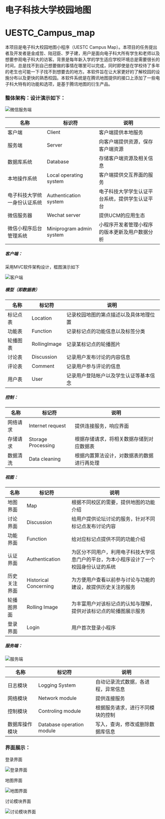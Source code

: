 # 电子科技大学校园地图

# UESTC_Campus_map

本项目是电子科大校园地图小程序（UESTC Campus Map）。本项目的任务提出者及开发者是金成哲、陆冠臣、罗子建，用户是面向电子科大所有学生和老师以及想要参观电子科大的访客。背景是每年新入学的学生适应学校环境总是需要很长的时间，总是找不到自己想要做的事情在哪里可以完成，同时即使是在学校待了多年的老生也可能一下子找不到想要去的地方。本软件旨在让大家更好的了解校园的设施分布以及更快的熟悉校园。本软件系统是在腾讯地图提供的接口上添加了一些电子科大特有的功能和选项，是基于腾讯地图的衍生产品。



### 整体架构：设计演示如下：

![微信服务端](https://github.com/wannain/picture/blob/master/UESTC_Campus_map/1.jpg)

| 名称                         | 标识符                   | 说明                                           |
| ---------------------------- | ------------------------ | ---------------------------------------------- |
| 客户端                       | Client                   | 客户端提供本地服务                             |
| 服务端                       | Server                   | 向客户端提供资源，保存客户端资源               |
| 数据库系统                   | Database                 | 存储客户端资源及相关信息                       |
| 本地操作系统                 | Local operating system   | 客户端提供交互界面的服务                       |
| 电子科技大学统一身份认证系统 | Authentication system    | 电子科技大学学生认证平台系统，提供学生认证平台 |
| 微信服务器                   | Wechat server            | 提供UCM的应用生态                              |
| 微信小程序后台管理系统       | Miniprogram admin system | 小程序开发者管理小程序的版本更新及用户数据分析 |

##### 客户端：

采用MVC软件架构设计，框图演示如下

![客户端](https://github.com/wannain/picture/blob/master/UESTC_Campus_map/2.jpg)

##### 模型（即数据表）

| 名称     | 标记符       | 说明                                   |
| -------- | ------------ | -------------------------------------- |
| 标记点表 | Location     | 记录校园地图的第点描述以及具体地理位置 |
| 功能表   | Function     | 记录标记点的功能信息以及标签分类       |
| 轮播图表 | RollingImage | 记录某标记点的轮播图片                 |
| 讨论表   | Discussion   | 记录用户发布讨论的内容信息             |
| 评论表   | Comment      | 记录用户参与评论的信息                 |
| 用户表   | User         | 记录用户登陆帐户以及学生认证等基本信念 |

##### 控制：

| 名称     | 标记符             | 说明                                       |
| -------- | ------------------ | ------------------------------------------ |
| 网络请求 | Internet request   | 提供连接服务，响应界面                     |
| 存储请求 | Storage Processing | 根据存储请求，将相关数据存储到对应数据表   |
| 数据清洗 | Data cleaning      | 根据内置算法设计，对数据表的数据进行再处理 |

##### 视图：

| 名称         | 标记符                | 说明                                                         |
| ------------ | --------------------- | ------------------------------------------------------------ |
| 地图界面     | Map                   | 根据不同校区的需要，提供地图的功能介绍                       |
| 讨论界面     | Discussion            | 给用户提供论坛讨论的服务，针对不同标记点发布讨论内容         |
| 功能界面     | Function              | 给对应标记点提供不同的功能介绍                               |
| 认证界面     | Authentication        | 为区分不同用户，利用电子科技大学信息门户的平台，为本小程序设计了一个校园身份认证的系统 |
| 历史关注界面 | Historical Concerning | 为方便用户查看以前参与讨论与功能的建设，故提供历史关注的服务 |
| 轮播图界面   | Rolling Image         | 为丰富用户对该标记点的认知与理解，提供对该标记点的轮播图展示服务 |
| 登录界面     | Login                 | 用户首次登录小程序                                           |

##### 服务端：

![服务端](https://github.com/wannain/picture/blob/master/UESTC_Campus_map/3.jpg)

| 名称           | 标记符                    | 说明                               |
| -------------- | ------------------------- | ---------------------------------- |
| 日志模块       | Logging System            | 自动记录流式数据，各进程，异常信息 |
| 网络模块       | Network module            | 提供连接服务                       |
| 控制模块       | Controling module         | 根据服务请求，进行不同模块的控制   |
| 数据库操作模块 | Database operation module | 写入，查询，修改或删除数据库信息   |



### 界面展示：

登录界面

![登录界面](https://github.com/wannain/picture/blob/master/UESTC_Campus_map/4.jpg)

地图界面

![地图界面](https://github.com/wannain/picture/blob/master/UESTC_Campus_map/5.jpg)

讨论模块界面

![讨论模块界面](https://github.com/wannain/picture/blob/master/UESTC_Campus_map/6.jpg)